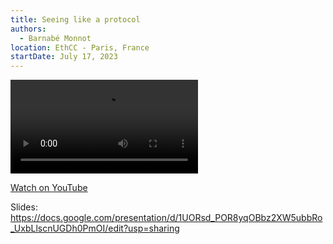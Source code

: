 ```yaml
---
title: Seeing like a protocol
authors:
  - Barnabé Monnot
location: EthCC - Paris, France
startDate: July 17, 2023
---
```


<video src="https://www.youtube.com/live/msTFXLJYj9M?si=uzcLZX-xAOjPXYiM"></video>

[Watch on YouTube](https://www.youtube.com/live/msTFXLJYj9M?si=uzcLZX-xAOjPXYiM)

Slides: <https://docs.google.com/presentation/d/1UORsd_POR8yqOBbz2XW5ubbRo_UxbLlscnUGDh0PmOI/edit?usp=sharing>

